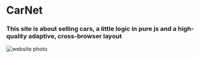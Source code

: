 # CarNet
<h3>This site is about selling cars, a little logic in pure js and a high-quality adaptive, cross-browser layout</h1>
<img src="https://lh3.googleusercontent.com/pw/AL9nZEV78s2HM33BagFrhWINJuHrwFKGCFIRthFdV2HU_-obXXGXbEtiOQkN-TX_JUz0BqnnqvR5gItg-XmnuOUi81IBCaztZ3x7CT1e0XkRNPakWjxQuzVaJp6pw0cTLkQBIlqBkFx4x_STjqtS8CwlMxg=w1605-h903-no?authuser=0" alt="website photo">
